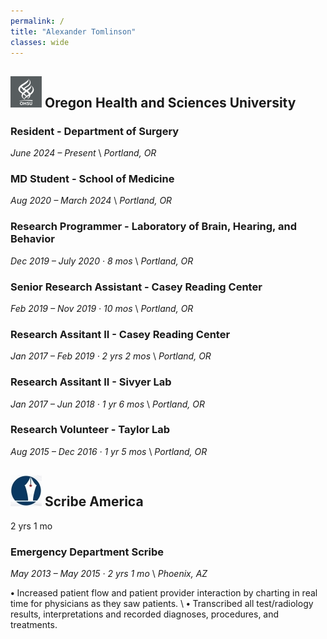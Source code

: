 ```yaml
---
permalink: /
title: "Alexander Tomlinson"
classes: wide
---
```


## ![OHSU logo](/assets/images/ohsu_logo.png) Oregon Health and Sciences University

### Resident - Department of Surgery
*June 2024 – Present* \\
*Portland, OR*

### MD Student - School of Medicine
*Aug 2020 – March 2024* \\
*Portland, OR*

### Research Programmer - Laboratory of Brain, Hearing, and Behavior
*Dec 2019 – July 2020 · 8 mos* \\
*Portland, OR*

### Senior Research Assistant - Casey Reading Center
*Feb 2019 – Nov 2019 · 10 mos* \\
*Portland, OR*

### Research Assitant II - Casey Reading Center
*Jan 2017 – Feb 2019 · 2 yrs 2 mos* \\
*Portland, OR* 

### Research Assitant II - Sivyer Lab
*Jan 2017 – Jun 2018 · 1 yr 6 mos* \\
*Portland, OR*

### Research Volunteer - Taylor Lab
*Aug 2015 – Dec 2016 · 1 yr 5 mos* \\
*Portland, OR*

## ![Scribe America logo](/assets/images/sa_logo.jpg) Scribe America
2 yrs 1 mo

### Emergency Department Scribe
*May 2013 – May 2015 · 2 yrs 1 mo* \\
*Phoenix, AZ*

**•** Increased patient flow and patient ­provider interaction by charting in real time for physicians as they saw patients. \\
**•** Transcribed all test/radiology results, interpretations and recorded diagnoses, procedures, and treatments.
